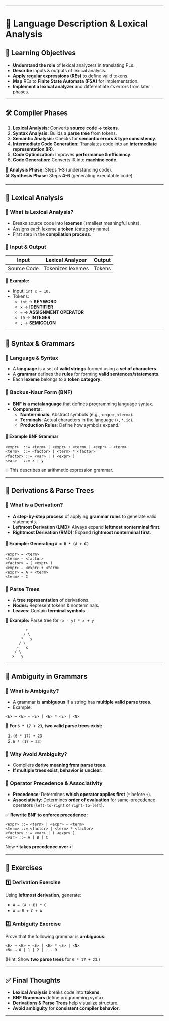 
---

# **📌 Language Description & Lexical Analysis**

## 🎯 **Learning Objectives**

- **Understand the role** of lexical analyzers in translating PLs.
- **Describe** inputs & outputs of lexical analysis.
- **Apply regular expressions (REs)** to define valid tokens.
- **Map** REs to **Finite State Automata (FSA)** for implementation.
- **Implement a lexical analyzer** and differentiate its errors from later phases.

---

## **🛠️ Compiler Phases**

1. **Lexical Analysis:** Converts **source code → tokens**.
2. **Syntax Analysis:** Builds a **parse tree** from tokens.
3. **Semantic Analysis:** Checks for **semantic errors & type consistency**.
4. **Intermediate Code Generation:** Translates code into an **intermediate representation (IR)**.
5. **Code Optimization:** Improves **performance & efficiency**.
6. **Code Generation:** Converts IR into **machine code**.

📝 **Analysis Phase:** Steps **1-3** (understanding code).  
🛠️ **Synthesis Phase:** Steps **4-6** (generating executable code).

---

## **📌 Lexical Analysis**

### **🔹 What is Lexical Analysis?**

- Breaks source code into **lexemes** (smallest meaningful units).
- Assigns each lexeme a **token** (category name).
- First step in the **compilation process**.

### **🔹 Input & Output**

|**Input**|**Lexical Analyzer**|**Output**|
|---|---|---|
|Source Code|Tokenizes lexemes|Tokens|

🔄 **Example:**

- Input: `int x = 10;`
- Tokens:
    - `int` → **KEYWORD**
    - `x` → **IDENTIFIER**
    - `=` → **ASSIGNMENT OPERATOR**
    - `10` → **INTEGER**
    - `;` → **SEMICOLON**

---

## **📌 Syntax & Grammars**

### **🔹 Language & Syntax**

- A **language** is a set of **valid strings** formed using a **set of characters**.
- A **grammar** defines the **rules** for forming **valid sentences/statements**.
- Each **lexeme** belongs to a **token category**.

### **🔹 Backus-Naur Form (BNF)**

- **BNF is a metalanguage** that defines programming language syntax.
- **Components:**
    - **Nonterminals**: Abstract symbols (e.g., `<expr>`, `<term>`).
    - **Terminals**: Actual characters in the language (`+`, `*`, `id`).
    - **Production Rules**: Define how symbols expand.

#### **🔹 Example BNF Grammar**

```bnf
<expr>  ::= <term> | <expr> + <term> | <expr> - <term>
<term>  ::= <factor> | <term> * <factor>
<factor> ::= <var> | ( <expr> )
<var>   ::= x | y
```

💡 This describes an arithmetic expression grammar.

---

## **📌 Derivations & Parse Trees**

### **🔹 What is a Derivation?**

- **A step-by-step process** of applying **grammar rules** to generate valid statements.
- **Leftmost Derivation (LMD):** Always expand **leftmost nonterminal first**.
- **Rightmost Derivation (RMD):** Expand **rightmost nonterminal first**.

#### **🔹 Example: Generating `A = B * (A + C)`**

```bnf
<expr> → <term>
<term> → <factor>
<factor> → ( <expr> )
<expr> → <expr> + <term>
<expr> → A + <term>
<term> → C
```

### **🔹 Parse Trees**

- A **tree representation** of derivations.
- **Nodes:** Represent tokens & nonterminals.
- **Leaves:** Contain **terminal symbols**.

📌 **Example:** Parse tree for `(x - y) * x + y`

```
         +
        / \
       *   y
      / \
     -   x
    / \
   x   y
```

---

## **📌 Ambiguity in Grammars**

### **🔹 What is Ambiguity?**

- A grammar is **ambiguous** if a string has **multiple valid parse trees**.
- Example:

```bnf
<E> → <E> + <E> | <E> * <E> | <N>
```

📌 **For `6 * 17 + 23`, two valid parse trees exist:**

1. `(6 * 17) + 23`
2. `6 * (17 + 23)`

### **🔹 Why Avoid Ambiguity?**

- Compilers **derive meaning from parse trees**.
- **If multiple trees exist, behavior is unclear**.

### **🔹 Operator Precedence & Associativity**

- **Precedence**: Determines **which operator applies first** (`*` before `+`).
- **Associativity**: Determines **order of evaluation** for same-precedence operators (`left-to-right` or `right-to-left`).

✅ **Rewrite BNF to enforce precedence:**

```bnf
<expr> ::= <term> | <expr> + <term>
<term> ::= <factor> | <term> * <factor>
<factor> ::= <var> | ( <expr> )
<var> ::= A | B | C
```

Now **`*` takes precedence over `+`**!

---

## **📝 Exercises**

### **1️⃣ Derivation Exercise**

Using **leftmost derivation**, generate:

- `A = (A + B) * C`
- `A = B + C + A`

### **2️⃣ Ambiguity Exercise**

Prove that the following grammar is **ambiguous**:

```bnf
<E> → <E> + <E> | <E> * <E> | <N>
<N> → 0 | 1 | 2 | ... 9
```

(Hint: Show **two parse trees** for `6 * 17 + 23`.)

---

## **✅ Final Thoughts**

- **Lexical Analysis** breaks code into **tokens**.
- **BNF Grammars** define programming syntax.
- **Derivations & Parse Trees** help visualize structure.
- **Avoid ambiguity** for **consistent compiler behavior**.

---

